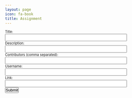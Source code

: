 ```yaml
---
layout: page
icon: fa-book
title: Assignment
---
```


<head>
    <link href="https://fonts.googleapis.com/css?family=Oxygen&display=swap" rel="stylesheet">
    <style>
      #assignmentForm {
        font-size: 0.8em;
        padding:0px;
      }
      #assignmentForm input[type="text"] {
          font-size: 0.8em;
          width: 80%;
          padding: 5px; 
      }
      #assignmentForm label, #assignmentForm input {
          margin: 0;
          padding: 0;
      }
    </style>
</head>

<body>
  <div id="assignmentDiv"></div>
  
  <form id="assignmentForm">
    <label for="title">Title:</label><br>
    <input type="text" id="title" name="title"><br>
    <label for="desc">Description:</label><br>
    <input type="text" id="desc" name="desc"><br>
    <label for="contributors">Contributors (comma separated):</label><br>
    <input type="text" id="contributors" name="contributors"><br>
    <label for="username">Username:</label><br>
    <input type="text" id="username" name="username"><br>
    <label for="link">Link:</label><br>
    <input type="text" id="link" name="link"><br>
    <input type="submit" value="Submit">
  </form>
  <br><br>

  <div id="submissionsDiv"></div>

  <script src="https://code.jquery.com/jquery-3.6.0.min.js"></script>
  <script>
    var url = new URL(window.location.href);
    var id = url.searchParams.get("id");

    $.get("http://localhost:8087/api/assignments/" , function(data) {
    // The data from the server is now the assignment
        var html;
        var html2;
        
        // Check if an object with the specified id exists in the array
        /*var entryExists = data.some(function(item) {
          return item.id === id;
        });*/

        //if(entryExists) {
          var assignment = data[id-1];
            if (assignment) {
                html = '<h1 style="font-size: 2.2em; font-weight: bold; margin-bottom: 0; font-family: Oxygen;">' + assignment.title + '</h1>';
                html += '<p style="font-size: 0.8em; font-style: italic; margin-bottom: 0; font-family: Oxygen;">Worth ' + assignment.maxPoints + ' Points --- <a href="' + assignment.link + '" style="text-decoration: underline;">Corresponding Notebook</a></p>';
                html += '<p style="font-size: 1.1em; font-family: Oxygen;">' + assignment.desc + '</p>';
            
                for (var username in assignment.submissions) {
                  var submission = assignment.submissions[username];
                  html2 = '<div style="border:1px solid #333; margin:0px; padding:5px;">';
                  html2 += '<h3 style="font-size: 1.6em; font-weight: bold; font-family: Oxygen;"><a href="' + submission.link + '" style="text-decoration: underline;">' + submission.title + '</a></h3>';
                  html2 += '<p style="font-style: italic; font-family: Oxygen;">Posted by ' + username + ' -- Contributed to by ' + submission.contributors.join(', ') + '</p>';
                  html2 += '<p style="font-family: Oxygen;">' + submission.desc + '</p>';
                  html2 += '</div>';
                } 
        } else {
            html = '<h1 style="font-size: 2.2em; font-weight: bold; margin-bottom: 0; font-family: Oxygen;">No assignment with id ' + id + ' exists</h1>'
        }
      
        $('#assignmentDiv').html(html);
        $('#submissionsDiv').html(html2);
      /*} else {
        $('#assignmentDiv').html('<p>Assignment at id ' + id + ' not found.</p>');
      }*/
    });
  </script>

  <script>
    var url = new URL(window.location.href);
    var id = url.searchParams.get("id");
    document.getElementById('assignmentForm').addEventListener('submit', function(event) {
    event.preventDefault();
  
    var title = document.getElementById('title').value;
    var desc = document.getElementById('desc').value;
    var contributors = document.getElementById('contributors').value.split(',');
    var username = document.getElementById('username').value;
    var link = document.getElementById('link').value;
  
    console.log(id + title + desc + contributors + username + link);

    var data = {
      "id": id.toString(),
      "title": title,
      "desc": desc,
      "contributors": contributors,
      "username": username,
      "link": link
    };
  
    fetch('http://localhost:8087/api/assignments/submit', {
      method: 'POST',
      headers: {
        'Content-Type': 'application/json',
      },
      body: JSON.stringify(data),
    })
    .then(response => response.json())
    .then(data => {
      console.log('Success:', data);
    })
    .catch((error) => {
      console.error('Error:', error);
    });
  });
  </script>
</body>